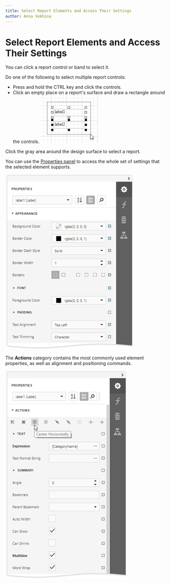 ```yaml
---
title: Select Report Elements and Access Their Settings
author: Anna Vekhina
---
```

# Select Report Elements and Access Their Settings

You can click a report control or band to select it. 

Do one of the following to select multiple report controls:
* Press and hold the CTRL key and click the controls.
* Click an empty place on a report's surface and draw a rectangle around the controls.
    ![](../../../../images/eurd-web-select-multiple-report-controls.png)

Click the gray area around the design surface to select a report.

You can use the [Properties panel](../../report-designer-tools/ui-panels/properties-panel.md) to access the whole set of settings that the selected element supports.

![](../../../../images/eurd-web-label-appearance.png)

The **Actions** category contains the most commonly used element properties, as well as alignment and positioning commands.

![](../../../../images/eurd-web-actions-category.png)

